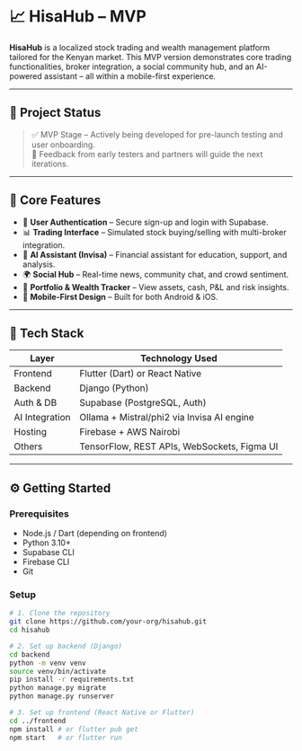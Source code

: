 # 📈 HisaHub – MVP

**HisaHub** is a localized stock trading and wealth management platform tailored for the Kenyan market. This MVP version demonstrates core trading functionalities, broker integration, a social community hub, and an AI-powered assistant – all within a mobile-first experience.

---

## 🚀 Project Status

> ✅ MVP Stage – Actively being developed for pre-launch testing and user onboarding.  
> 🧪 Feedback from early testers and partners will guide the next iterations.

---

## 🧠 Core Features

- 🔐 **User Authentication** – Secure sign-up and login with Supabase.
- 📊 **Trading Interface** – Simulated stock buying/selling with multi-broker integration.
- 💬 **AI Assistant (Invisa)** – Financial assistant for education, support, and analysis.
- 🌍 **Social Hub** – Real-time news, community chat, and crowd sentiment.
- 💼 **Portfolio & Wealth Tracker** – View assets, cash, P&L and risk insights.
- 📱 **Mobile-First Design** – Built for both Android & iOS.

---

## 🧰 Tech Stack

| Layer          | Technology Used                              |
| -------------- | --------------------------------------------- |
| Frontend       | Flutter (Dart) or React Native                |
| Backend        | Django (Python)                               |
| Auth & DB      | Supabase (PostgreSQL, Auth)                   |
| AI Integration | Ollama + Mistral/phi2 via Invisa AI engine    |
| Hosting        | Firebase + AWS Nairobi                        |
| Others         | TensorFlow, REST APIs, WebSockets, Figma UI   |

---

## ⚙️ Getting Started

### Prerequisites

- Node.js / Dart (depending on frontend)
- Python 3.10+
- Supabase CLI
- Firebase CLI
- Git

### Setup

```bash
# 1. Clone the repository
git clone https://github.com/your-org/hisahub.git
cd hisahub

# 2. Set up backend (Django)
cd backend
python -m venv venv
source venv/bin/activate
pip install -r requirements.txt
python manage.py migrate
python manage.py runserver

# 3. Set up frontend (React Native or Flutter)
cd ../frontend
npm install # or flutter pub get
npm start   # or flutter run
